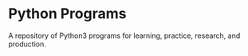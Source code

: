 # Python Programs
A repository of Python3 programs for learning, practice, research, and production.
